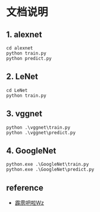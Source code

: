 # 文档说明

## 1. alexnet

```
cd alexnet
python train.py
python predict.py
```

## 2. LeNet

```
cd LeNet
python train.py
```

## 3. vggnet

```
python .\vggnet\train.py
python .\vggnet\predict.py
```

## 4. GoogleNet

```
python.exe .\GoogleNet\train.py
python.exe .\GoogleNet\predict.py
```

## reference
+ [霹雳吧啦Wz](https://www.bilibili.com/video/BV1r7411T7M5)